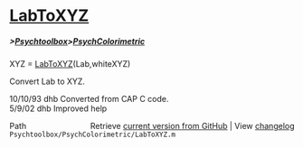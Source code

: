 # [LabToXYZ](LabToXYZ)
##### >[Psychtoolbox](Psychtoolbox)>[PsychColorimetric](PsychColorimetric)

XYZ = [LabToXYZ](LabToXYZ)(Lab,whiteXYZ)  
  
Convert Lab to XYZ.  
  
10/10/93    dhb   Converted from CAP C code.  
5/9/02      dhb   Improved help  




<div class="code_header" style="text-align:right;">
  <span style="float:left;">Path&nbsp;&nbsp;</span> <span class="counter">Retrieve <a href=
  "https://raw.github.com/Psychtoolbox-3/Psychtoolbox-3/beta/Psychtoolbox/PsychColorimetric/LabToXYZ.m">current version from GitHub</a> | View <a href=
  "https://github.com/Psychtoolbox-3/Psychtoolbox-3/commits/beta/Psychtoolbox/PsychColorimetric/LabToXYZ.m">changelog</a></span>
</div>
<div class="code">
  <code>Psychtoolbox/PsychColorimetric/LabToXYZ.m</code>
</div>


